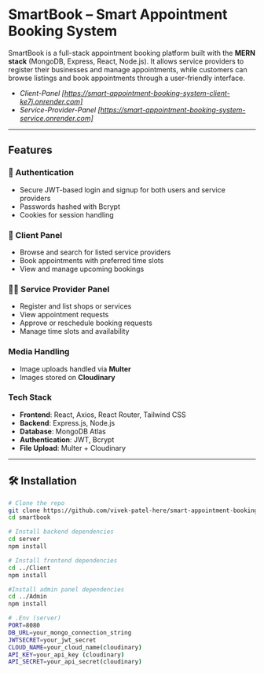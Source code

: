 # SmartBook – Smart Appointment Booking System

SmartBook is a full-stack appointment booking platform built with the **MERN stack** (MongoDB, Express, React, Node.js). It allows service providers to register their businesses and manage appointments, while customers can browse listings and book appointments through a user-friendly interface.

- *Client-Panel [https://smart-appointment-booking-system-client-ke7j.onrender.com]* <br>
- *Service-Provider-Panel [https://smart-appointment-booking-system-service.onrender.com]*
---

## Features

### 🔐 Authentication
- Secure JWT-based login and signup for both users and service providers
- Passwords hashed with Bcrypt
- Cookies for session handling

### 👤 Client Panel
- Browse and search for listed service providers
- Book appointments with preferred time slots
- View and manage upcoming bookings

### 🧑‍💼 Service Provider Panel
- Register and list shops or services
- View appointment requests
- Approve or reschedule booking requests
- Manage time slots and availability

### Media Handling
- Image uploads handled via **Multer**
- Images stored on **Cloudinary**

### Tech Stack
- **Frontend**: React, Axios, React Router, Tailwind CSS
- **Backend**: Express.js, Node.js
- **Database**: MongoDB Atlas
- **Authentication**: JWT, Bcrypt
- **File Upload**: Multer + Cloudinary

---

## 🛠️ Installation

```bash
# Clone the repo
git clone https://github.com/vivek-patel-here/smart-appointment-booking-sysytem.git
cd smartbook

# Install backend dependencies
cd server
npm install

# Install frontend dependencies
cd ../Client
npm install

#Install admin panel dependencies
cd ../Admin
npm install

# .Env (server)
PORT=8080
DB_URL=your_mongo_connection_string
JWTSECRET=your_jwt_secret
CLOUD_NAME=your_cloud_name(cloudinary)
API_KEY=your_api_key (cloudinary)
API_SECRET=your_api_secret(cloudinary)
